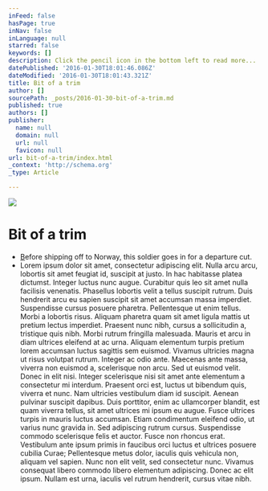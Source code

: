 ```yaml
---
inFeed: false
hasPage: true
inNav: false
inLanguage: null
starred: false
keywords: []
description: Click the pencil icon in the bottom left to read more...
datePublished: '2016-01-30T18:01:46.086Z'
dateModified: '2016-01-30T18:01:43.321Z'
title: Bit of a trim
author: []
sourcePath: _posts/2016-01-30-bit-of-a-trim.md
published: true
authors: []
publisher:
  name: null
  domain: null
  url: null
  favicon: null
url: bit-of-a-trim/index.html
_context: 'http://schema.org'
_type: Article

---
```

![](https://s3-us-west-2.amazonaws.com/the-grid-img/p/e342c8e735a41515d3b0058d644687e0fbb6652b.jpg)

# Bit of a trim

* [B][0]efore shipping off to Norway, this soldier goes in for a departure cut.
* Lorem ipsum dolor sit amet, consectetur adipiscing elit. Nulla arcu arcu, lobortis sit amet feugiat id, suscipit at justo. In hac habitasse platea dictumst. Integer luctus nunc augue. Curabitur quis leo sit amet nulla facilisis venenatis. Phasellus lobortis velit a tellus suscipit rutrum. Duis hendrerit arcu eu sapien suscipit sit amet accumsan massa imperdiet. Suspendisse cursus posuere pharetra. Pellentesque ut enim tellus. Morbi a lobortis risus. Aliquam pharetra quam sit amet ligula mattis ut pretium lectus imperdiet. Praesent nunc nibh, cursus a sollicitudin a, tristique quis nibh. Morbi rutrum fringilla malesuada.
Mauris et arcu in diam ultrices eleifend at ac urna. Aliquam elementum turpis pretium lorem accumsan luctus sagittis sem euismod. Vivamus ultricies magna ut risus volutpat rutrum. Integer ac odio ante. Maecenas ante massa, viverra non euismod a, scelerisque non arcu. Sed ut euismod velit. Donec in elit nisi. Integer scelerisque nisi sit amet ante elementum a consectetur mi interdum. Praesent orci est, luctus ut bibendum quis, viverra et nunc. Nam ultricies vestibulum diam id suscipit. Aenean pulvinar suscipit dapibus. Duis porttitor, enim ac ullamcorper blandit, est quam viverra tellus, sit amet ultrices mi ipsum eu augue. Fusce ultrices turpis in mauris luctus accumsan. Etiam condimentum eleifend odio, ut varius nunc gravida in. Sed adipiscing rutrum cursus.
Suspendisse commodo scelerisque felis et auctor. Fusce non rhoncus erat. Vestibulum ante ipsum primis in faucibus orci luctus et ultrices posuere cubilia Curae; Pellentesque metus dolor, iaculis quis vehicula non, aliquam vel sapien. Nunc non elit velit, sed consectetur nunc. Vivamus consequat libero commodo libero elementum adipiscing. Donec ac elit ipsum. Nullam est urna, iaculis vel rutrum hendrerit, cursus vitae nibh. 

[0]: cnn.com